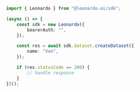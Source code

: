 <!-- Start SDK Example Usage -->


```typescript
import { Leonardo } from "@leonardo-ai/sdk";

(async () => {
    const sdk = new Leonardo({
        bearerAuth: "",
    });

    const res = await sdk.dataset.createDataset({
        name: "Van",
    });

    if (res.statusCode == 200) {
        // handle response
    }
})();

```
<!-- End SDK Example Usage -->